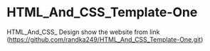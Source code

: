 # HTML_And_CSS_Template-One
HTML_And_CSS_ Design
show the website from link (https://github.com/randka249/HTML_And_CSS_Template-One.git)
